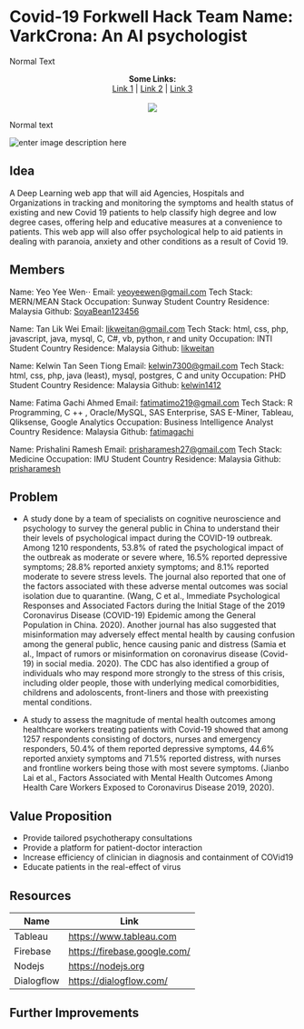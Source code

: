 # Covid-19 Forkwell Hack Team Name: VarkCrona:  An AI psychologist

Normal Text

<p align="center">
  <b>Some Links:</b><br>
  <a href="#">Link 1</a> |
  <a href="#">Link 2</a> |
  <a href="#">Link 3</a>
  <br><br>
  <img src="http://s.4cdn.org/image/title/105.gif">
</p>

Normal text

![enter image description here](https://github.com/SoyaBean123456/fch-virus-combat/blob/master/img/logo.png?raw=true)

## Idea
A Deep Learning web app that will aid Agencies, Hospitals and Organizations in tracking and monitoring the symptoms and health status of existing and new Covid 19 patients to help classify high degree and low degree cases, offering help and educative measures at a convenience to patients. This web app will also offer psychological help to aid patients in dealing with paranoia, anxiety and other conditions as a result of Covid 19.

## Members
Name: Yeo Yee Wen⋅⋅
Email: [yeoyeewen@gmail.com](mailto:yeoyeewen@gmail.com)
Tech Stack: MERN/MEAN Stack
Occupation: Sunway Student
Country Residence: Malaysia
Github: [SoyaBean123456](https://github.com/SoyaBean123456)

Name: Tan Lik Wei
Email: [likweitan@gmail.com](mailto:likweitan@gmail.com)
Tech Stack: html, css, php, javascript, java, mysql, C, C#, vb, python, r and unity
Occupation: INTI Student
Country Residence: Malaysia
Github: [likweitan](https://github.com/likweitan)

Name: Kelwin Tan Seen Tiong
Email: [kelwin7300@gmail.com](mailto:kelwin7300@gmail.com)
Tech Stack: html, css, php, java (least), mysql, postgres, C and unity
Occupation: PHD Student
Country Residence: Malaysia
Github: [kelwin1412](https://github.com/kelwin1412)

Name: Fatima Gachi Ahmed
Email: [fatimatimo219@gmail.com](mailto:fatimatimo219@gmail.com)
Tech Stack: R Programming, C ++ , Oracle/MySQL, SAS Enterprise, SAS E-Miner, Tableau, Qliksense, Google Analytics
Occupation: Business Intelligence Analyst
Country Residence: Malaysia
Github: [fatimagachi](https://github.com/fatimagachi)

Name: Prishalini Ramesh
Email: [prisharamesh27@gmail.com](mailto:prisharamesh27@gmail.com)
Tech Stack: Medicine
Occupation: IMU Student
Country Residence: Malaysia
Github: [prisharamesh](https://github.com/prisharamesh)

## Problem
- A study done by a team of specialists on cognitive neuroscience and psychology to survey the general public in China to understand their their levels of psychological impact during the COVID-19 outbreak. Among 1210 respondents, 53.8% of rated the psychological impact of the outbreak as moderate or severe where, 16.5% reported depressive symptoms; 28.8% reported anxiety symptoms; and 8.1% reported moderate to severe stress levels. The journal also reported that one of the factors associated with these adverse mental outcomes was social isolation due to quarantine. (Wang, C et al., Immediate Psychological Responses and Associated Factors during the Initial Stage of the 2019 Coronavirus Disease (COVID-19) Epidemic among the General Population in China. 2020). Another journal has also suggested that misinformation may adversely effect mental health by causing confusion among the general public, hence causing panic and distress (Samia et al., Impact of rumors or misinformation on coronavirus disease (Covid-19) in social media. 2020). The CDC has also identified a group of individuals who may respond more strongly to the stress of this crisis, including older people, those with underlying medical comorbidities, childrens and adoloscents, front-liners and those with preexisting mental conditions.
    
- A study to assess the magnitude of mental health outcomes among healthcare workers treating patients with Covid-19 showed that among 1257 respondents consisting of doctors, nurses and emergency responders, 50.4% of them reported depressive symptoms, 44.6% reported anxiety symptoms and 71.5% reported distress, with nurses and frontline workers being those with most severe symptoms. (Jianbo Lai et al., Factors Associated with Mental Health Outcomes Among Health Care Workers Exposed to Coronavirus Disease 2019, 2020).

## Value Proposition
-   Provide tailored psychotherapy consultations
-   Provide a platform for patient-doctor interaction
-   Increase efficiency of clinician in diagnosis and containment of COVid19
-   Educate patients in the real-effect of virus

## Resources
| Name | Link |
|--|--|
| Tableau | https://www.tableau.com |
| Firebase | https://firebase.google.com/ |
| Nodejs | https://nodejs.org |
| Dialogflow | https://dialogflow.com/ |


## Further Improvements
